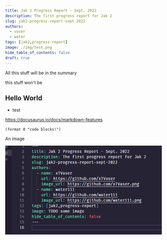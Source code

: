 ```yaml
---
title: Jak 2 Progress Report - Sept. 2022
description: The first progress report for Jak 2
slug: jak2-progress-report-sept-2022
authors:
  - vaser
  - water
tags: [jak2,progress-report]
image: ./img/test.png
hide_table_of_contents: false
draft: true
---
```


All this stuff
will be in the summary

<!--truncate-->

this stuff won't be

## Hello World

- test

https://docusaurus.io/docs/markdown-features

```opengoal
(format 0 "code blocks!")
```

An image

![](./img/test.png)
